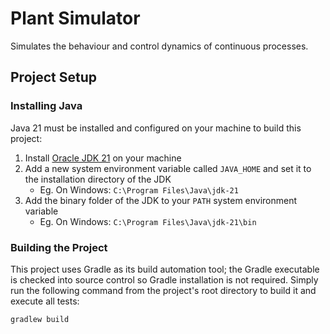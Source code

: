 # Plant Simulator

Simulates the behaviour and control dynamics of continuous processes.

## Project Setup

### Installing Java

Java 21 must be installed and configured on your machine to build this project:

1. Install [Oracle JDK 21](https://www.oracle.com/ca-en/java/technologies/downloads/#java21) on your machine
2. Add a new system environment variable called `JAVA_HOME` and set it to the installation directory of the JDK
    - Eg. On Windows: `C:\Program Files\Java\jdk-21`
3. Add the binary folder of the JDK to your `PATH` system environment variable
    - Eg. On Windows: `C:\Program Files\Java\jdk-21\bin`

### Building the Project

This project uses Gradle as its build automation tool; the Gradle executable is checked into source control so Gradle installation is not required.
Simply run the following command from the project's root directory to build it and execute all tests:

```angular2html
gradlew build
```